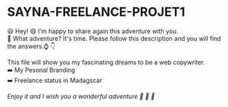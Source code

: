 # SAYNA-FREELANCE-PROJET1
 :smiley: Hey!  :smile: I'm happy to share again this adventure with you.  
 :rocket: What adventure? It's time. Please follow this description and you will find the answers.:watch: :point_down:  

This file will show you my fascinating dreams to be a web copywriter.   
:arrow_right: My Pesonal Branding   
:arrow_right: Freelance status in Madagscar
 
  *Enjoy it and I wish you a wonderful adventure :rocket: :rocket: :rocket:*
